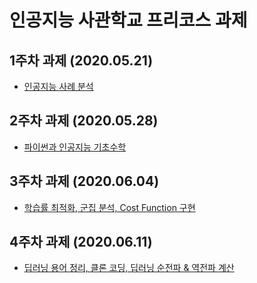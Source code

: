 인공지능 사관학교 프리코스 과제
==========
1주차 과제 (2020.05.21)
----------
- [인공지능 사례 분석][1weeklink]

[1weeklink]: 1주차_과제.ipynb "1주차 과제"

2주차 과제 (2020.05.28)
----------
- [파이썬과 인공지능 기초수학][2weeklink]

[2weeklink]: 2주차과제.ipynb "2주차 과제"

3주차 과제 (2020.06.04)
----------
- [학습률 최적화, 군집 분석, Cost Function 구현][3weeklink]

[3weeklink]: 3주차_과제.ipynb "3주차 과제"

4주차 과제 (2020.06.11)
----------
- [딥러닝 용어 정리, 클론 코딩, 딥러닝 순전파 & 역전파 계산][3weeklink]

[3weeklink]: 4주차_과제.ipynb "4주차 과제"

